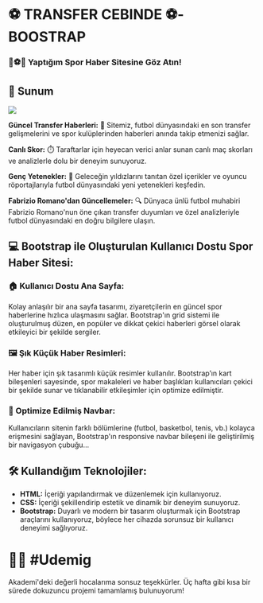 # ⚽ TRANSFER CEBINDE ⚽-BOOSTRAP

### 👟⚽️🥅 Yaptığım Spor Haber Sitesine Göz Atın!

## 💼 Sunum
![](transfer.gif)

**Güncel Transfer Haberleri:** 📰 Sitemiz, futbol dünyasındaki en son transfer gelişmelerini ve spor kulüplerinden haberleri anında takip etmenizi sağlar.

**Canlı Skor:** ⏱️ Taraftarlar için heyecan verici anlar sunan canlı maç skorları ve analizlerle dolu bir deneyim sunuyoruz.

**Genç Yetenekler:** 🌟 Geleceğin yıldızlarını tanıtan özel içerikler ve oyuncu röportajlarıyla futbol dünyasındaki yeni yetenekleri keşfedin.

**Fabrizio Romano'dan Güncellemeler:** 🔍 Dünyaca ünlü futbol muhabiri Fabrizio Romano'nun öne çıkan transfer duyumları ve özel analizleriyle futbol dünyasındaki en doğru bilgilere ulaşın.

## 💻 Bootstrap ile Oluşturulan Kullanıcı Dostu Spor Haber Sitesi:

### 🏠 Kullanıcı Dostu Ana Sayfa:
Kolay anlaşılır bir ana sayfa tasarımı, ziyaretçilerin en güncel spor haberlerine hızlıca ulaşmasını sağlar. Bootstrap'ın grid sistemi ile oluşturulmuş düzen, en popüler ve dikkat çekici haberleri görsel olarak etkileyici bir şekilde sergiler.

### 🖼️ Şık Küçük Haber Resimleri:
Her haber için şık tasarımlı küçük resimler kullanılır. Bootstrap’ın kart bileşenleri sayesinde, spor makaleleri ve haber başlıkları kullanıcıları çekici bir şekilde sunar ve tıklanabilir etkileşimler için optimize edilmiştir.

### 🧭 Optimize Edilmiş Navbar:
Kullanıcıların sitenin farklı bölümlerine (futbol, basketbol, tenis, vb.) kolayca erişmesini sağlayan, Bootstrap'ın responsive navbar bileşeni ile geliştirilmiş bir navigasyon çubuğu...

## 🛠️ Kullandığım Teknolojiler:
- **HTML:** İçeriği yapılandırmak ve düzenlemek için kullanıyoruz.
- **CSS:** İçeriği şekillendirip estetik ve dinamik bir deneyim sunuyoruz.
- **Bootstrap:** Duyarlı ve modern bir tasarım oluşturmak için Bootstrap araçlarını kullanıyoruz, böylece her cihazda sorunsuz bir kullanıcı deneyimi sağlıyoruz.

# 🙏🏻 #Udemig
Akademi'deki değerli hocalarıma sonsuz teşekkürler. Üç hafta gibi kısa bir sürede dokuzuncu projemi tamamlamış bulunuyorum!

